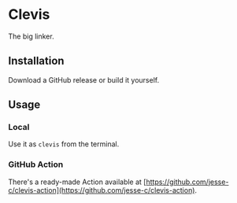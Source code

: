 # Clevis

The big linker.

## Installation

Download a GitHub release or build it yourself.

## Usage

### Local

Use it as `clevis` from the terminal.

### GitHub Action

There's a ready-made Action available at [https://github.com/jesse-c/clevis-action](https://github.com/jesse-c/clevis-action).
